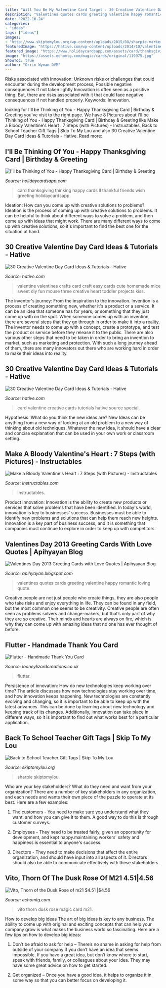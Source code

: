 ```yaml
---
title: "Will You Be My Valentine Card Target : 30 Creative Valentine Day Card Ideas &amp; Tutorials"
description: "Valentines quotes cards greeting valentine happy romantic loving quote"
date: "2022-10-24"
categories:
- "ideas"
tags: ["ideas"]
images:
- "http://www.skiptomylou.org/wp-content/uploads/2015/08/sharpie-marker-teacher-gift-1.jpg"
featuredImage: "https://hative.com/wp-content/uploads/2014/10/valentine-card-ideas/6-valentine-card-ideas.jpg"
featured_image: "https://www.holidaycardsapp.com/assets/card/thanksgiving68.png"
image: "https://assets.echomtg.com/magic/cards/original/119975.jpg"
ShowToc: true
author: "Orrin Wyman DVM"
---
```



Risks associated with innovation: Unknown risks or challenges that could encounter during the development process, Possible negative consequences if not taken lightly
Innovation is often seen as a positive thing. But, there are risks associated with it that could face negative consequences if not handled properly. Keywords: Innovation.

	

		
looking for I&#039;ll be Thinking of You - Happy Thanksgiving Card | Birthday &amp; Greeting you've visit to the right page. We have 8 Pictures about I&#039;ll be Thinking of You - Happy Thanksgiving Card | Birthday &amp; Greeting like Make a Bloody Valentine&#039;s Heart : 7 Steps (with Pictures) - Instructables, Back to School Teacher Gift Tags | Skip To My Lou and also 30 Creative Valentine Day Card Ideas &amp; Tutorials - Hative. Read more:
		
    
## I&#039;ll Be Thinking Of You - Happy Thanksgiving Card | Birthday &amp; Greeting

<img loading=lazy src="https://www.holidaycardsapp.com/assets/card/thanksgiving68.png" onerror="this.onerror=null;this.src='https://tse4.mm.bing.net/th?id=OIP.Xq6AJ80DAuZQrZ-YH4aF6wAAAA&amp;pid=15.1';" alt="I&#039;ll be Thinking of You - Happy Thanksgiving Card | Birthday &amp; Greeting">

_Source: holidaycardsapp.com_

>card thanksgiving thinking happy cards ll thankful friends wish greeting holidaycardsapp. 

	

Ideation: How can you come up with creative solutions to problems?
Ideation is the process of coming up with creative solutions to problems. It can be helpful to think about different ways to solve a problem, and then come up with ideas that might work. There are many different ways to come up with creative solutions, so it's important to find the best one for the situation at hand.

    
## 30 Creative Valentine Day Card Ideas &amp; Tutorials - Hative

<img loading=lazy src="https://hative.com/wp-content/uploads/2014/10/valentine-card-ideas/6-valentine-card-ideas.jpg" onerror="this.onerror=null;this.src='https://tse3.mm.bing.net/th?id=OIP.gIOoidihrli7mWj7oOVcJQHaGy&amp;pid=15.1';" alt="30 Creative Valentine Day Card Ideas &amp; Tutorials - Hative">

_Source: hative.com_

>valentine valentines crafts card craft easy cards cute homemade mice sweet diy fun mouse three creative heart toddler projects kiss. 

	

The inventor's journey: From the inspiration to the innovation.
Invention is a process of creating something new, whether it's a product or a service. It can be an idea that someone has for years, or something that they just come up with on the spot. When someone comes up with an invention, there are several steps that they go through in order to make it into a reality. The inventor needs to come up with a concept, create a prototype, and test the product or service before they release it to the public. There are also various other steps that need to be taken in order to bring an invention to market, such as marketing and protection. With such a long journey ahead of them, there are many innovators out there who are working hard in order to make their ideas into reality.

    
## 30 Creative Valentine Day Card Ideas &amp; Tutorials - Hative

<img loading=lazy src="https://hative.com/wp-content/uploads/2014/10/valentine-card-ideas/2-valentine-card-ideas.jpg" onerror="this.onerror=null;this.src='https://tse2.mm.bing.net/th?id=OIP.CnLte0-pS-zx7QBBZj1qYgHaJI&amp;pid=15.1';" alt="30 Creative Valentine Day Card Ideas &amp; Tutorials - Hative">

_Source: hative.com_

>card valentine creative cards tutorials hative source special. 

	

Hypothesis: What do you think the new ideas are?
New Ideas can be anything from a new way of looking at an old problem to a new way of thinking about old techniques. Whatever the new idea, it should have a clear and concise explanation that can be used in your own work or classroom setting.

    
## Make A Bloody Valentine&#039;s Heart : 7 Steps (with Pictures) - Instructables

<img loading=lazy src="https://content.instructables.com/ORIG/FGJ/HGRE/FCEIM1VT/FGJHGREFCEIM1VT.jpg?auto=webp&amp;frame=1" onerror="this.onerror=null;this.src='https://tse2.mm.bing.net/th?id=OIP.fgMQIPuScTMsQ9EnqbuC-QHaFj&amp;pid=15.1';" alt="Make a Bloody Valentine&#039;s Heart : 7 Steps (with Pictures) - Instructables">

_Source: instructables.com_

>instructables. 

	

Product innovation:
Innovation is the ability to create new products or services that solve problems that have been identified. In today's world, innovation is key to businesses' success. Businesses must be able to identify new problems and solutions that can help them reach new heights. Innovation is a key part of business success, and it is something that companies must continue to explore in order to keep up with competitors.

    
## Valentines Day 2013 Greeting Cards With Love Quotes | Apihyayan Blog

<img loading=lazy src="http://4.bp.blogspot.com/-ivlnrti8yeY/URssZnakRiI/AAAAAAAAAJU/0boTSEFhkoM/s1600/Happy-Valentines-day-2013%2B(6).jpg" onerror="this.onerror=null;this.src='https://tse3.mm.bing.net/th?id=OIP.4zr32W_PFPDWgs2y9jsNlQHaFj&amp;pid=15.1';" alt="Valentines Day 2013 Greeting Cards with Love Quotes | Apihyayan Blog">

_Source: apihyayan.blogspot.com_

>valentines quotes cards greeting valentine happy romantic loving quote. 

	

Creative people are not just people who create things, they are also people who take risks and enjoy everything in life. They can be found in any field, but the most common one seems to be creativity. Creative people are often seen as problems solvers and change-makers, but that’s only part of why they are so creative. Their minds and hearts are always on fire, which is why they can come up with amazing ideas that no one has ever thought of before.

    
## Flutter - Handmade Thank You Card

<img loading=lazy src="https://www.looneylizardcreations.co.uk/media/catalog/product/cache/1/thumbnail/9df78eab33525d08d6e5fb8d27136e95/f/l/flutter-ms-thank-you-card.jpg" onerror="this.onerror=null;this.src='https://tse3.mm.bing.net/th?id=OIP.MAfE-y2_xFb8LyZLvB49yAHaFj&amp;pid=15.1';" alt="Flutter - Handmade Thank You Card">

_Source: looneylizardcreations.co.uk_

>flutter. 

	

Persistence of innovation: How do new technologies keep working over time?
The article discusses how new technologies stay working over time, and how innovation keeps happening. New technologies are constantly evolving and changing, so it is important to be able to keep up with the latest advances. This can be done by learning about new technology and keeping track of its changes. Additionally, innovation can take place in different ways, so it is important to find out what works best for a particular application.

    
## Back To School Teacher Gift Tags | Skip To My Lou

<img loading=lazy src="http://www.skiptomylou.org/wp-content/uploads/2015/08/sharpie-marker-teacher-gift-1.jpg" onerror="this.onerror=null;this.src='https://tse4.mm.bing.net/th?id=OIP._ifbbpwNg3jfp5PvoOgmygHaLH&amp;pid=15.1';" alt="Back to School Teacher Gift Tags | Skip To My Lou">

_Source: skiptomylou.org_

>sharpie skiptomylou. 

	

Who are your key stakeholders? What do they need and want from your organization?
There are a number of key stakeholders in any organization, and each needs and wants their own piece of the puzzle to operate at its best. Here are a few examples:
1. The customers - You need to make sure you understand what they want, and how you can give it to them. A good way to do this is through customer surveys.

2. Employees - They need to be treated fairly, given an opportunity for development, and kept happy.maintaining workers' safety and happiness is essential to anyone's success.

3. Directors - They need to make decisions that affect the entire organization, and should have input into all aspects of it. Directors should also be able to communicate effectively with these stakeholders.

    
## Vito, Thorn Of The Dusk Rose Of M21 $4.51 |$4.56

<img loading=lazy src="https://assets.echomtg.com/magic/cards/original/119975.jpg" onerror="this.onerror=null;this.src='https://tse1.mm.bing.net/th?id=OIP.B7dmfMpQyG9HENdOQSnC1AHaKU&amp;pid=15.1';" alt="Vito, Thorn of the Dusk Rose of m21 $4.51 |$4.56">

_Source: echomtg.com_

>vito thorn dusk rose magic card m21. 

	

How to develop big ideas
The art of big ideas is key to any business. The ability to come up with original and exciting concepts that can help your company grow is what makes the business world so fascinating. Here are a few tips on how to develop big ideas:
1. Don’t be afraid to ask for help – There’s no shame in asking for help from outside of your company if you don’t have an idea that seems impossible. If you have a great idea, but don’t know where to start, speak with friends, family, or colleagues about your idea. They may have some great advice on how to get started.

2. Get organized – Once you have a good idea, it helps to organize it in some way so that you can better focus on developing it.

